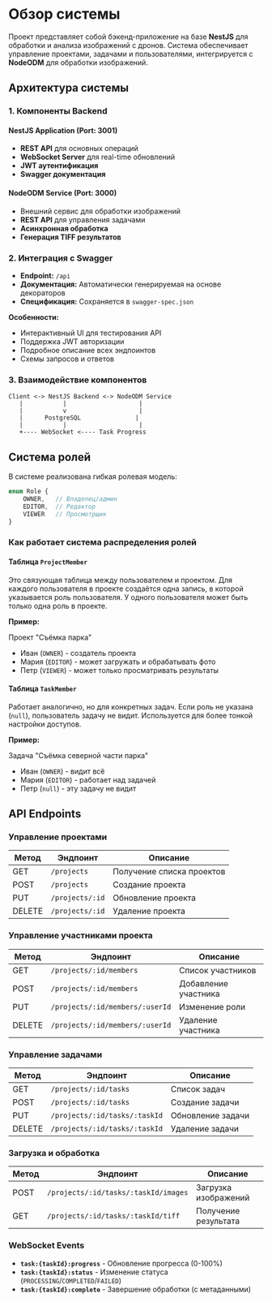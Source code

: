 # Обзор системы

Проект представляет собой бэкенд-приложение на базе **NestJS** для обработки и анализа изображений с дронов. Система обеспечивает управление проектами, задачами и пользователями, интегрируется с **NodeODM** для обработки изображений.

## Архитектура системы

### 1. Компоненты Backend

#### **NestJS Application (Port: 3001)**
- **REST API** для основных операций
- **WebSocket Server** для real-time обновлений
- **JWT аутентификация**
- **Swagger документация**

#### **NodeODM Service (Port: 3000)**
- Внешний сервис для обработки изображений
- **REST API** для управления задачами
- **Асинхронная обработка**
- **Генерация TIFF результатов**

### 2. Интеграция с Swagger

- **Endpoint:** `/api`
- **Документация:** Автоматически генерируемая на основе декораторов
- **Спецификация:** Сохраняется в `swagger-spec.json`

**Особенности:**
- Интерактивный UI для тестирования API
- Поддержка JWT авторизации
- Подробное описание всех эндпоинтов
- Схемы запросов и ответов

### 3. Взаимодействие компонентов

```
Client <-> NestJS Backend <-> NodeODM Service
   |           |                    |
   |           v                    |
   |      PostgreSQL               |
   |           |                    |
   +---- WebSocket <---- Task Progress
```

## Система ролей

В системе реализована гибкая ролевая модель:

```typescript
enum Role {
    OWNER,   // Владелец/админ
    EDITOR,  // Редактор
    VIEWER   // Просмотрщик
}
```

### Как работает система распределения ролей

#### Таблица `ProjectMember`

Это связующая таблица между пользователем и проектом. Для каждого пользователя в проекте создаётся одна запись, в которой указывается роль пользователя. У одного пользователя может быть только одна роль в проекте.

**Пример:**

Проект "Съёмка парка"
- Иван (`OWNER`) - создатель проекта
- Мария (`EDITOR`) - может загружать и обрабатывать фото
- Петр (`VIEWER`) - может только просматривать результаты

#### Таблица `TaskMember`

Работает аналогично, но для конкретных задач. Если роль не указана (`null`), пользователь задачу не видит. Используется для более тонкой настройки доступов.

**Пример:**

Задача "Съёмка северной части парка"
- Иван (`OWNER`) - видит всё
- Мария (`EDITOR`) - работает над задачей
- Петр (`null`) - эту задачу не видит

## API Endpoints

### Управление проектами

| Метод | Эндпоинт         | Описание                |
|-------|------------------|-------------------------|
| GET   | `/projects`      | Получение списка проектов |
| POST  | `/projects`      | Создание проекта        |
| PUT   | `/projects/:id`  | Обновление проекта      |
| DELETE| `/projects/:id`  | Удаление проекта        |

### Управление участниками проекта

| Метод | Эндпоинт                                | Описание                    |
|-------|-----------------------------------------|-----------------------------|
| GET   | `/projects/:id/members`                 | Список участников           |
| POST  | `/projects/:id/members`                 | Добавление участника        |
| PUT   | `/projects/:id/members/:userId`         | Изменение роли              |
| DELETE| `/projects/:id/members/:userId`         | Удаление участника          |

### Управление задачами

| Метод | Эндпоинт                                     | Описание                 |
|-------|----------------------------------------------|--------------------------|
| GET   | `/projects/:id/tasks`                        | Список задач             |
| POST  | `/projects/:id/tasks`                        | Создание задачи          |
| PUT   | `/projects/:id/tasks/:taskId`                | Обновление задачи        |
| DELETE| `/projects/:id/tasks/:taskId`                | Удаление задачи          |

### Загрузка и обработка

| Метод | Эндпоинт                                                | Описание                   |
|-------|---------------------------------------------------------|----------------------------|
| POST  | `/projects/:id/tasks/:taskId/images`                   | Загрузка изображений       |
| GET   | `/projects/:id/tasks/:taskId/tiff`                     | Получение результата       |

### WebSocket Events

- **`task:{taskId}:progress`** - Обновление прогресса (0-100%)
- **`task:{taskId}:status`** - Изменение статуса (`PROCESSING`/`COMPLETED`/`FAILED`)
- **`task:{taskId}:complete`** - Завершение обработки (с метаданными)

